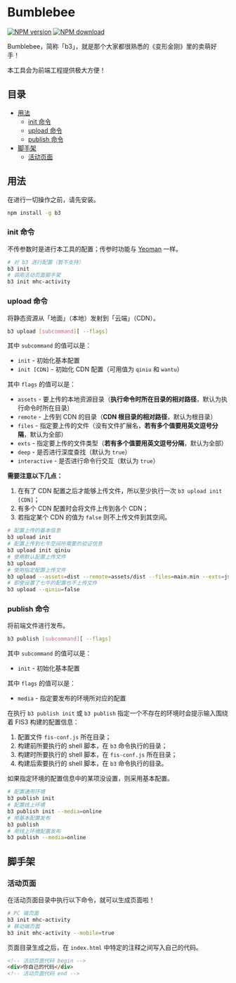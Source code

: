 # Bumblebee

[![NPM version][npm-ver]][npm-url]
[![NPM download][npm-dm]][npm-url]

[npm-ver]: https://img.shields.io/npm/v/b3.svg?style=flat-square
[npm-dm]: https://img.shields.io/npm/dm/b3.svg?style=flat-square
[npm-url]: https://www.npmjs.com/package/b3

Bumblebee，简称「b3」，就是那个大家都很熟悉的《变形金刚》里的卖萌好手！

本工具会为前端工程提供极大方便！

## 目录

* [用法](#用法)
  * [init 命令](#init-命令)
  * [upload 命令](#upload-命令)
  * [publish 命令](#publish-命令)
* [脚手架](#脚手架)
  * [活动页面](#活动页面)

## 用法

在进行一切操作之前，请先安装。

```sh
npm install -g b3
```

### init 命令

不传参数时是进行本工具的配置；传参时功能与 [Yeoman](http://yeoman.io) 一样。

```sh
# 对 b3 进行配置（暂不支持）
b3 init
# 调用活动页面脚手架
b3 init mhc-activity
```

### upload 命令

将静态资源从「地面」（本地）发射到「云端」（CDN）。

```sh
b3 upload [subcommand][ --flags]
```

其中 `subcommand` 的值可以是：

* `init` - 初始化基本配置
* `init [CDN]` - 初始化 CDN 配置（可用值为 `qiniu` 和 `wantu`）

其中 `flags` 的值可以是：

*  `assets` - 要上传的本地资源目录（**执行命令时所在目录的相对路径**，默认为执行命令时所在目录）
*  `remote` - 上传到 CDN 的目录（**CDN 根目录的相对路径**，默认为根目录）
*  `files` - 指定要上传的文件（没有文件扩展名，**若有多个值要用英文逗号分隔**，默认为全部）
*  `exts` - 指定要上传的文件类型（**若有多个值要用英文逗号分隔**，默认为全部）
*  `deep` - 是否进行深度查找（默认为 `true`）
*  `interactive` - 是否进行命令行交互（默认为 `true`）

**需要注意以下几点：**

1. 在有了 CDN 配置之后才能够上传文件，所以至少执行一次 `b3 upload init [CDN]`；
2. 有多个 CDN 配置时会将文件上传到各个 CDN；
3. 若指定某个 CDN 的值为 `false` 则不上传文件到其空间。

```sh
# 配置上传的基本信息
b3 upload init
# 配置上传到七牛空间所需要的验证信息
b3 upload init qiniu
# 使用默认配置上传文件
b3 upload
# 使用指定配置上传文件
b3 upload --assets=dist --remote=assets/dist --files=main.min --exts=js,css --interactive=false
# 即使设置了七牛的配置也不上传文件
b3 upload --qiniu=false
```

### publish 命令

将前端文件进行发布。

```sh
b3 publish [subcommand][ --flags]
```

其中 `subcommand` 的值可以是：

* `init` - 初始化基本配置

其中 `flags` 的值可以是：

*  `media` - 指定要发布的环境所对应的配置

在执行 `b3 publish init` 或 `b3 publish` 指定一个不存在的环境时会提示输入围绕着 FIS3 构建的配置信息：

1. 配置文件 `fis-conf.js` 所在目录；
2. 构建前所要执行的 shell 脚本，在 `b3` 命令执行的目录；
3. 构建时所要执行的 shell 脚本，在 `fis-conf.js` 所在目录；
4. 构建后索要执行的 shell 脚本，在 `b3` 命令执行的目录。

如果指定环境的配置信息中的某项没设置，则采用基本配置。

```sh
# 配置通用环境
b3 publish init
# 配置线上环境
b3 publish init --media=online
# 用基本配置发布
b3 publish
# 用线上环境配置发布
b3 publish --media=online
```

## 脚手架

### 活动页面

在活动页面目录中执行以下命令，就可以生成页面啦！

```sh
# PC 端页面
b3 init mhc-activity
# 移动端页面
b3 init mhc-activity --mobile=true
```

页面目录生成之后，在 `index.html` 中特定的注释之间写入自己的代码。

```html
<!-- 活动页面代码 begin -->
<div>你自己的代码</div>
<!-- 活动页面代码 end -->
```

